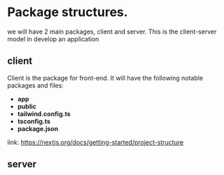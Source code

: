 # Package structures.
we will have 2 main packages, client and server.
This is the client-server model in develop an application

## client
Client is the package for front-end.
It will have the following notable packages and files:
- **app**
- **public**
- **tailwind.config.ts**
- **tsconfig.ts**
- **package.json**

link: https://nextjs.org/docs/getting-started/project-structure

## server
